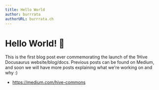```yaml
---
title: Hello World 
author: burrrata
authorURL: burrrata.ch
---
```



# Hello World! 🎉

This is the first blog post ever commemorating the launch of the 1Hive Docusaurus website/blog/docs. Previous posts can be found on Medium, and soon we will have more posts explaining what we're working on and why :)

- https://medium.com/hive-commons
